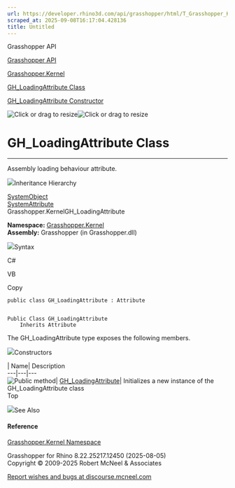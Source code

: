 ```yaml
---
url: https://developer.rhino3d.com/api/grasshopper/html/T_Grasshopper_Kernel_GH_LoadingAttribute.htm
scraped_at: 2025-09-08T16:17:04.428136
title: Untitled
---
```


Grasshopper API

[Grasshopper API](../html/723c01da-9986-4db2-8f53-6f3a7494df75.htm
"Grasshopper API")

[Grasshopper.Kernel](../html/N_Grasshopper_Kernel.htm "Grasshopper.Kernel")

[GH_LoadingAttribute
Class](../html/T_Grasshopper_Kernel_GH_LoadingAttribute.htm
"GH_LoadingAttribute Class")

[GH_LoadingAttribute Constructor
](../html/M_Grasshopper_Kernel_GH_LoadingAttribute__ctor.htm
"GH_LoadingAttribute Constructor ")

![Click or drag to resize](../icons/TocOpen.gif)![Click or drag to
resize](../icons/TocClose.gif)

# GH_LoadingAttribute Class  
  
---  
  
Assembly loading behaviour attribute.

![](../icons/SectionExpanded.png)Inheritance Hierarchy

[SystemObject](https://docs.microsoft.com/dotnet/api/system.object)  
[SystemAttribute](https://docs.microsoft.com/dotnet/api/system.attribute)  
Grasshopper.KernelGH_LoadingAttribute  

**Namespace:** [Grasshopper.Kernel](N_Grasshopper_Kernel.htm)  
**Assembly:** Grasshopper (in Grasshopper.dll)

![](../icons/SectionExpanded.png)Syntax

C#

VB

Copy

    
    
    public class GH_LoadingAttribute : Attribute
    
    
    Public Class GH_LoadingAttribute
    	Inherits Attribute

The GH_LoadingAttribute type exposes the following members.

![](../icons/SectionExpanded.png)Constructors

| Name| Description  
---|---|---  
![Public method](../icons/pubmethod.gif)|
[GH_LoadingAttribute](M_Grasshopper_Kernel_GH_LoadingAttribute__ctor.htm)|
Initializes a new instance of the GH_LoadingAttribute class  
Top

![](../icons/SectionExpanded.png)See Also

#### Reference

[Grasshopper.Kernel Namespace](N_Grasshopper_Kernel.htm)

Grasshopper for Rhino 8.22.25217.12450 (2025-08-05)  
Copyright © 2009-2025 Robert McNeel & Associates

[Report wishes and bugs at
discourse.mcneel.com](https://discourse.mcneel.com/c/grasshopper)


